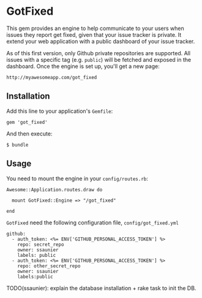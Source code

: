 # GotFixed

This gem provides an engine to help communicate to your users when issues they
report get fixed, given that your issue tracker is private. It extend your
web application with a public dashboard of your issue tracker.

As of this first version, only Github private repositories are supported. All
issues with a specific tag (e.g. `public`) will be fetched and exposed in
the dashboard. Once the engine is set up, you'll get a new page:

    http://myawesomeapp.com/got_fixed


## Installation

Add this line to your application's `Gemfile`:

    gem 'got_fixed'

And then execute:

    $ bundle

## Usage

You need to mount the engine in your `config/routes.rb`:

    Awesome::Application.routes.draw do

      mount GotFixed::Engine => "/got_fixed"

    end

`GotFixed` need the following configuration file, `config/got_fixed.yml`

    github:
      - auth_token: <%= ENV['GITHUB_PERSONAL_ACCESS_TOKEN'] %>
        repo: secret_repo
        owner: ssaunier
        labels: public
      - auth_token: <%= ENV['GITHUB_PERSONAL_ACCESS_TOKEN'] %>
        repo: other_secret_repo
        owner: ssaunier
        labels:public

TODO(ssaunier): explain the database installation + rake task
to init the DB.
